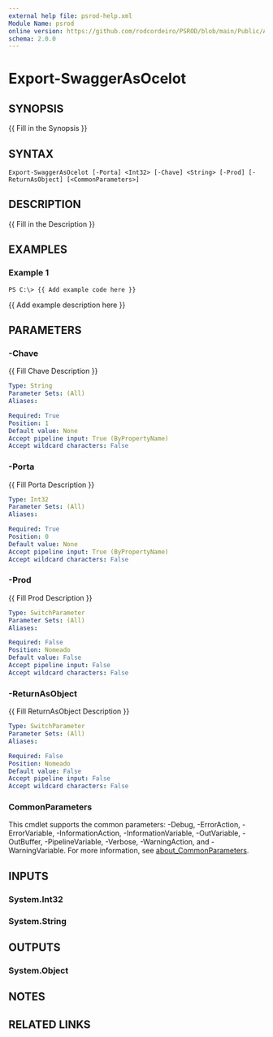 ```yaml
---
external help file: psrod-help.xml
Module Name: psrod
online version: https://github.com/rodcordeiro/PSROD/blob/main/Public/Authoral/Discord.ps1
schema: 2.0.0
---
```


# Export-SwaggerAsOcelot

## SYNOPSIS
{{ Fill in the Synopsis }}

## SYNTAX

```
Export-SwaggerAsOcelot [-Porta] <Int32> [-Chave] <String> [-Prod] [-ReturnAsObject] [<CommonParameters>]
```

## DESCRIPTION
{{ Fill in the Description }}

## EXAMPLES

### Example 1
```
PS C:\> {{ Add example code here }}
```

{{ Add example description here }}

## PARAMETERS

### -Chave
{{ Fill Chave Description }}

```yaml
Type: String
Parameter Sets: (All)
Aliases:

Required: True
Position: 1
Default value: None
Accept pipeline input: True (ByPropertyName)
Accept wildcard characters: False
```

### -Porta
{{ Fill Porta Description }}

```yaml
Type: Int32
Parameter Sets: (All)
Aliases:

Required: True
Position: 0
Default value: None
Accept pipeline input: True (ByPropertyName)
Accept wildcard characters: False
```

### -Prod
{{ Fill Prod Description }}

```yaml
Type: SwitchParameter
Parameter Sets: (All)
Aliases:

Required: False
Position: Nomeado
Default value: False
Accept pipeline input: False
Accept wildcard characters: False
```

### -ReturnAsObject
{{ Fill ReturnAsObject Description }}

```yaml
Type: SwitchParameter
Parameter Sets: (All)
Aliases:

Required: False
Position: Nomeado
Default value: False
Accept pipeline input: False
Accept wildcard characters: False
```

### CommonParameters
This cmdlet supports the common parameters: -Debug, -ErrorAction, -ErrorVariable, -InformationAction, -InformationVariable, -OutVariable, -OutBuffer, -PipelineVariable, -Verbose, -WarningAction, and -WarningVariable. For more information, see [about_CommonParameters](http://go.microsoft.com/fwlink/?LinkID=113216).

## INPUTS

### System.Int32
### System.String
## OUTPUTS

### System.Object
## NOTES

## RELATED LINKS
